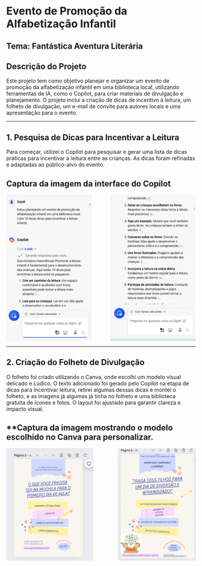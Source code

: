 # **Evento de Promoção da Alfabetização Infantil**
## Tema: **Fantástica Aventura Literária**

## **Descrição do Projeto**
Este projeto tem como objetivo planejar e organizar um evento de promoção da alfabetização infantil em uma biblioteca local, utilizando ferramentas de IA, como o Copilot, para criar materiais de divulgação e planejamento. O projeto inclui a criação de dicas de incentivo à leitura, um folheto de divulgação, um e-mail de convite para autores locais e uma apresentação para o evento.

---

## **1. Pesquisa de Dicas para Incentivar a Leitura**

Para começar, utilizei o Copilot para pesquisar e gerar uma lista de dicas práticas para incentivar a leitura entre as crianças. As dicas foram refinadas e adaptadas ao público-alvo do evento.

## **Captura da imagem da interface do Copilot**
<div style="display: flex; flex-direction: row; justify-content: space-between;">
  <img src="output/1lista_incentivo_leitu.png" alt="Pesquisa de Dicas no Copilot" style="width: 45%; margin-right: 5%;">
  <img src="output/2lista_encentivo.png" alt="Pesquisa de Dicas no Copilot 2" style="width: 45%;">
</div>

---

## **2. Criação do Folheto de Divulgação**

O folheto foi criado utilizando o Canva, onde escolhi um modelo visual delicado e Lúdico. O texto adicionado foi gerado pelo Copilot na etapa de dicas para incentivar leitura, retirei algumas dessas dicas e montei o folheto, e as imagens já algumas já tinha no folheto e uma biblioteca gratuita de ícones e fotos. O layout foi ajustado para garantir clareza e impacto visual.

## **Captura da imagem mostrando o modelo escolhido no Canva para personalizar.
<div style="display: flex; flex-direction: row; justify-content: space-between;" style="text-align: center; width: 25%;">
    <img src="inputs/modelo_folheto.png" alt="Escolha do Modelo" style="width: 46%; margin-right: 5%;">
    <img src="inputs/folheto_Pronto.png" alt="Folheto Finalizado" style="width: 41%;">
  </div>
</div>


